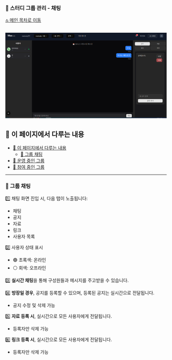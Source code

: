 ### 📂 스터디 그룹 관리 - 채팅

[🔝 메인 목차로 이동](../../README.md)

## ![../../Settings/image/그룹채팅.PNG](../../Settings/image/그룹채팅.PNG)

## 🧭 이 페이지에서 다루는 내용

- [🧭 이 페이지에서 다루는 내용](#-이-페이지에서-다루는-내용)
  - [💬 그룹 채팅](#-그룹-채팅)
- [🚋 운영 중인 그룹](./operate.md)
- [👀 참여 중인 그룹](./join.md)

---

### 💬 그룹 채팅

1️⃣ 채팅 화면 진입 시, 다음 탭이 노출됩니다:

- 채팅
- 공지
- 자료
- 링크
- 사용자 목록

2️⃣ 사용자 상태 표시

- 🟢 초록색: 온라인
- ⚪ 회색: 오프라인

3️⃣ **실시간 채팅**을 통해 구성원들과 메시지를 주고받을 수 있습니다.

4️⃣ **방장일 경우**, 공지를 등록할 수 있으며, 등록된 공지는 실시간으로 전달됩니다.

- 공지 수정 및 삭제 가능

5️⃣ **자료 등록 시**, 실시간으로 모든 사용자에게 전달됩니다.

- 등록자만 삭제 가능

6️⃣ **링크 등록 시**, 실시간으로 모든 사용자에게 전달됩니다.

- 등록자만 삭제 가능
